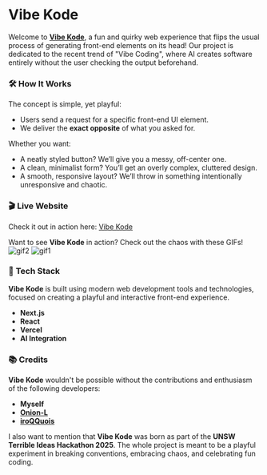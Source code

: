 # Vibe Kode

Welcome to **[Vibe Kode](https://vibe-kode.app/)**, a fun and quirky web experience that flips the usual process of generating front-end elements on its head! Our project is dedicated to the recent trend of "Vibe Coding", where AI creates software entirely without the user checking the output beforehand.

### 🛠️ **How It Works**
The concept is simple, yet playful:  
- Users send a request for a specific front-end UI element.
- We deliver the **exact opposite** of what you asked for.

Whether you want:
- A neatly styled button? We’ll give you a messy, off-center one.
- A clean, minimalist form? You’ll get an overly complex, cluttered design.
- A smooth, responsive layout? We’ll throw in something intentionally unresponsive and chaotic.

### 🎬 **Live Website**
Check it out in action here: [Vibe Kode](https://vibe-kode.app/)

Want to see **Vibe Kode** in action? Check out the chaos with these GIFs!
![gif2](https://github.com/user-attachments/assets/ca569e01-e5f2-41c9-843d-4263df0b5680)
![gif1](https://github.com/user-attachments/assets/1e144c1c-1836-4809-9657-722044799bae)

### 🔧 **Tech Stack**
**Vibe Kode** is built using modern web development tools and technologies, focused on creating a playful and interactive front-end experience.
- **Next.js**
- **React**
- **Vercel**
- **AI Integration**

### 📚 **Credits**

**Vibe Kode** wouldn't be possible without the contributions and enthusiasm of the following developers:

- **Myself**
- **[Onion-L](https://github.com/Onion-L)**
- **[iroQQuois](https://github.com/iroQQuois)**

I also want to mention that **Vibe Kode** was born as part of the **UNSW Terrible Ideas Hackathon 2025**. The whole project is meant to be a playful experiment in breaking conventions, embracing chaos, and celebrating fun coding.
